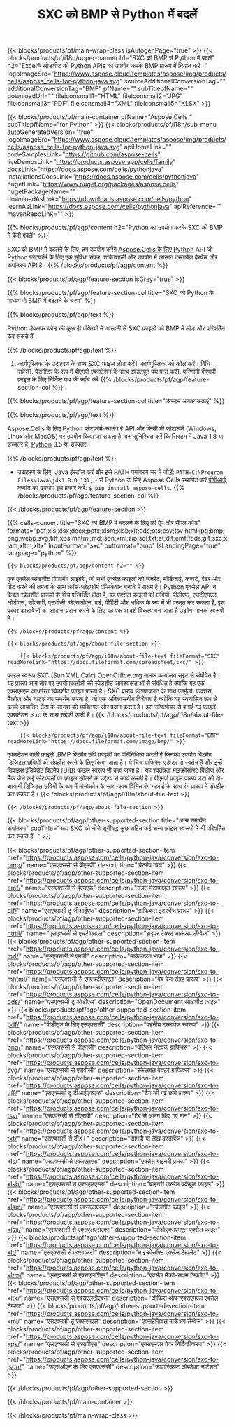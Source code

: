 ﻿---
title: SXC को BMP से Python में बदलें
url: /hi/python-java/conversion/sxc-to-bmp/
description: sxc से bmp Python रूपांतरण के लिए नमूना कोड। Python एप्लिकेशन के भीतर बीएमपी रूपांतरण के लिए बैच एसएक्ससी फाइलों के लिए API उदाहरण कोड का प्रयोग करें।
---
{{< blocks/products/pf/main-wrap-class isAutogenPage="true" >}}
{{< blocks/products/pf/i18n/upper-banner h1="SXC को BMP से Python में बदलें" h2="Excel® स्प्रेडशीट को Python APIs का उपयोग करके BMP प्रारूप में निर्यात करें।" logoImageSrc="https://www.aspose.cloud/templates/aspose/img/products/cells/aspose_cells-for-python-java.svg" sourceAdditionalConversionTag="" additionalConversionTag="BMP" pfName="" subTitlepfName="" downloadUrl="" fileiconsmall1="HTML" fileiconsmall2="JPG" fileiconsmall3="PDF" fileiconsmall4="XML" fileiconsmall5="XLSX" >}}

{{< blocks/products/pf/main-container pfName="Aspose.Cells " subTitlepfName="for Python" >}}
{{< blocks/products/pf/i18n/sub-menu autoGeneratedVersion="true" logoImageSrc="https://www.aspose.cloud/templates/aspose/img/products/cells/aspose_cells-for-python-java.svg" apiHomeLink="" codeSamplesLink="https://github.com/aspose-cells" liveDemosLink="https://products.aspose.app/cells/family" docsLink="https://docs.aspose.com/cells/pythonjava" installationsDocsLink="https://docs.aspose.com/cells/pythonjava" nugetLink="https://www.nuget.org/packages/aspose.cells" nugetPackageName="" downloadAsLink="https://downloads.aspose.com/cells/python" learnAsLink="https://docs.aspose.com/cells/pythonjava" apiReference="" mavenRepoLink="" >}}

{{% blocks/products/pf/agp/content h2="Python का उपयोग करके SXC को BMP में कैसे बदलें" %}}

 SXC को BMP में बदलने के लिए, हम उपयोग करेंगे
 [Aspose.Cells के लिए Python](https://pypi.org/project/aspose-cells) 
 API जो Python प्लेटफॉर्म के लिए एक सुविधा संपन्न, शक्तिशाली और उपयोग में आसान दस्तावेज़ हेरफेर और रूपांतरण API है। 
{{% /blocks/products/pf/agp/content %}}

{{< blocks/products/pf/agp/feature-section isGrey="true" >}}

{{% blocks/products/pf/agp/feature-section-col title="SXC को Python के माध्यम से BMP में बदलने के चरण" %}}

{{% blocks/products/pf/agp/text %}}

 Python डेवलपर कोड की कुछ ही पंक्तियों में आसानी से SXC फ़ाइलों को BMP में लोड और परिवर्तित कर सकते हैं।

{{% /blocks/products/pf/agp/text %}}

1. कार्यपुस्तिका के उदाहरण के साथ SXC फ़ाइल लोड करें1. कार्यपुस्तिका को कॉल करें। विधि सहेजें1. पैरामीटर के रूप में बीएमपी एक्सटेंशन के साथ आउटपुट पथ पास करें1. परिणामी बीएमपी फ़ाइल के लिए निर्दिष्ट पथ की जाँच करें
{{% /blocks/products/pf/agp/feature-section-col %}}

{{% blocks/products/pf/agp/feature-section-col title="सिस्टम आवश्यकताएं" %}}

{{% blocks/products/pf/agp/text %}}

 Aspose.Cells के लिए Python प्लेटफ़ॉर्म-स्वतंत्र है API और किसी भी प्लेटफ़ॉर्म (Windows, Linux और MacOS) पर उपयोग किया जा सकता है, बस सुनिश्चित करें कि सिस्टम में Java 1.8 या उच्चतर है, [Python](https://www.python.org/downloads/) 3.5 या उच्चतर। 
 
{{% /blocks/products/pf/agp/text %}}

- उदाहरण के लिए, Java इंस्टॉल करें और इसे PATH पर्यावरण चर में जोड़ें: <code>PATH=C:\Program Files\Java\jdk1.8.0_131;</code>.- से Python के लिए Aspose.Cells स्थापित करें <a href="https://pypi.org/project/aspose-cells/">पीपीआई</a>, कमांड का उपयोग इस प्रकार करें: <code>$ pip install aspose-cells</code>.
{{% /blocks/products/pf/agp/feature-section-col %}}

{{< /blocks/products/pf/agp/feature-section >}}

{{% cells-convert title="SXC को BMP में बदलने के लिए फ्री ऐप और सैंपल कोड" formats="pdf;xls;xlsx;docx;pptx;xlsm;xlsb;xlt;ods;ots;csv;tsv;html;jpg;bmp;png;webp;svg;tiff;xps;mhtml;md;json;xml;zip;sql;txt;et;dif;emf;fods;gif;sxc;xlam;xltm;xltx" InputFormat="sxc" outformat="bmp" IsLandingPage="true" language="python" %}}
 
<!-- aboutfile Starts -->

    {{% blocks/products/pf/agp/content h2="" %}}

 एक एक्सेल स्प्रेडशीट प्रोग्रामिंग लाइब्रेरी, जो सभी एक्सेल फाइलों को जेनरेट, मॉडिफाई, कन्वर्ट, रेंडर और प्रिंट करने की क्षमता के साथ क्रॉस-प्लेटफॉर्म एप्लिकेशन बनाने में सक्षम है। Python एक्सेल API न केवल स्प्रेडशीट प्रारूपों के बीच परिवर्तित होता है, यह एक्सेल फाइलों को छवियों, पीडीएफ, एचटीएमएल, ओडीएस, सीएसवी, एसवीजी, जेएसओएन, वर्ड, पीपीटी और अधिक के रूप में भी प्रस्तुत कर सकता है, इस प्रकार दस्तावेजों का आदान-प्रदान करने के लिए यह एक आदर्श विकल्प बन जाता है उद्योग-मानक स्वरूपों में।

    {{% /blocks/products/pf/agp/content %}}

    {{< blocks/products/pf/agp/about-file-section >}}

        {{< blocks/products/pf/agp/i18n/about-file-text fileFormat="SXC" readMoreLink="https://docs.fileformat.com/spreadsheet/sxc/" >}}
फ़ाइल स्वरूप SXC (Sun XML Calc) OpenOffice.org नामक कार्यालय सुइट से संबंधित है। यह प्रारूप आम तौर पर उपयोगकर्ताओं की स्प्रेडशीट आवश्यकताओं से संबंधित है क्योंकि यह एक एक्सएमएल आधारित स्प्रेडशीट फ़ाइल प्रारूप है। SXC प्रारूप डेटापायलट के साथ फ़ार्मुलों, फ़ंक्शंस, मैक्रोज़ और चार्ट्स का समर्थन करता है, जो एक अविश्वसनीय विशेषता है क्योंकि यह स्वचालित रूप से कच्चे आयातित डेटा के सारांश को व्यक्तिगत और प्रदान करता है। इस सॉफ़्टवेयर से बनाई गई फ़ाइलें एक्सटेंशन .sxc के साथ सहेजी जाती हैं।
        {{< /blocks/products/pf/agp/i18n/about-file-text >}}

        {{< blocks/products/pf/agp/i18n/about-file-text fileFormat="BMP" readMoreLink="https://docs.fileformat.com/image/bmp/" >}}
एक्सटेंशन वाली फ़ाइलें .BMP बिटमैप छवि फ़ाइलों का प्रतिनिधित्व करती हैं जिनका उपयोग बिटमैप डिजिटल छवियों को संग्रहीत करने के लिए किया जाता है। ये चित्र ग्राफिक्स एडेप्टर से स्वतंत्र हैं और इन्हें डिवाइस इंडिपेंडेंट बिटमैप (DIB) फ़ाइल स्वरूप भी कहा जाता है। यह स्वतंत्रता माइक्रोसॉफ्ट विंडोज और मैक जैसे कई प्लेटफार्मों पर फ़ाइल खोलने के उद्देश्य से कार्य करती है। बीएमपी फ़ाइल प्रारूप डेटा को दो-आयामी डिजिटल छवियों के रूप में मोनोक्रोम के साथ-साथ विभिन्न रंग गहराई के साथ रंग प्रारूप में संग्रहीत कर सकता है।
        {{< /blocks/products/pf/agp/i18n/about-file-text >}}

    {{< /blocks/products/pf/agp/about-file-section >}}

<!-- aboutfile Ends -->

{{< blocks/products/pf/agp/other-supported-section title="अन्य समर्थित रूपांतरण" subTitle="आप SXC को नीचे सूचीबद्ध कुछ सहित कई अन्य फ़ाइल स्वरूपों में भी परिवर्तित कर सकते हैं।" >}}

{{< blocks/products/pf/agp/other-supported-section-item href="https://products.aspose.com/cells/python-java/conversion/sxc-to-bmp/" name="एसएक्ससी से बीएमपी" description="बिटमैप चित्र" >}}
{{< blocks/products/pf/agp/other-supported-section-item href="https://products.aspose.com/cells/python-java/conversion/sxc-to-emf/" name="एसएक्ससी से ईएमएफ" description="उन्नत मेटाफ़ाइल स्वरूप" >}}
{{< blocks/products/pf/agp/other-supported-section-item href="https://products.aspose.com/cells/python-java/conversion/sxc-to-gif/" name="एसएक्ससी टू जीआईएफ" description="ग्राफिकल इंटरचेंज प्रारूप" >}}
{{< blocks/products/pf/agp/other-supported-section-item href="https://products.aspose.com/cells/python-java/conversion/sxc-to-html/" name="एसएक्ससी से एचटीएमएल" description="हाइपर टेक्स्ट मार्कअप लैंग्वेज" >}}
{{< blocks/products/pf/agp/other-supported-section-item href="https://products.aspose.com/cells/python-java/conversion/sxc-to-md/" name="एसएक्ससी से एमडी" description="मार्कडाउन भाषा" >}}
{{< blocks/products/pf/agp/other-supported-section-item href="https://products.aspose.com/cells/python-java/conversion/sxc-to-mhtml/" name="एसएक्ससी से एमएचटीएमएल" description="वेब पेज संग्रह प्रारूप" >}}
{{< blocks/products/pf/agp/other-supported-section-item href="https://products.aspose.com/cells/python-java/conversion/sxc-to-ods/" name="एसएक्ससी टू ओडीएस" description="OpenDocument स्प्रेडशीट फ़ाइल" >}}
{{< blocks/products/pf/agp/other-supported-section-item href="https://products.aspose.com/cells/python-java/conversion/sxc-to-pdf/" name="पीडीएफ के लिए एसएक्ससी" description="वहनीय दस्तावेज़ स्वरूप" >}}
{{< blocks/products/pf/agp/other-supported-section-item href="https://products.aspose.com/cells/python-java/conversion/sxc-to-png/" name="एसएक्ससी से पीएनजी" description="पोर्टेबल नेटवर्क ग्राफ़िक्स" >}}
{{< blocks/products/pf/agp/other-supported-section-item href="https://products.aspose.com/cells/python-java/conversion/sxc-to-svg/" name="एसएक्ससी से एसवीजी" description="स्केलेबल वेक्टर ग्राफिक्स" >}}
{{< blocks/products/pf/agp/other-supported-section-item href="https://products.aspose.com/cells/python-java/conversion/sxc-to-tiff/" name="एसएक्ससी टू टीआईएफएफ" description="टैग की गई छवि प्रारूप" >}}
{{< blocks/products/pf/agp/other-supported-section-item href="https://products.aspose.com/cells/python-java/conversion/sxc-to-tsv/" name="एसएक्ससी से टीएसवी" description="टैब से अलग किए गए मान" >}}
{{< blocks/products/pf/agp/other-supported-section-item href="https://products.aspose.com/cells/python-java/conversion/sxc-to-txt/" name="एसएक्ससी से टीXT" description="सामग्री या लेख दस्तावेज़" >}}
{{< blocks/products/pf/agp/other-supported-section-item href="https://products.aspose.com/cells/python-java/conversion/sxc-to-xls/" name="एसएक्ससी से एक्सएलएस" description="एक्सेल बाइनरी प्रारूप" >}}
{{< blocks/products/pf/agp/other-supported-section-item href="https://products.aspose.com/cells/python-java/conversion/sxc-to-xlsb/" name="एसएक्ससी से एक्सएलएसबी" description="बाइनरी एक्सेल वर्कबुक फाइल" >}}
{{< blocks/products/pf/agp/other-supported-section-item href="https://products.aspose.com/cells/python-java/conversion/sxc-to-xlsm/" name="एसएक्ससी से एक्सएलएसएम" description="स्प्रेडशीट फ़ाइल" >}}
{{< blocks/products/pf/agp/other-supported-section-item href="https://products.aspose.com/cells/python-java/conversion/sxc-to-xlsx/" name="एसएक्ससी से एक्सएलएसएक्स" description="ओओएक्सएमएल एक्सेल फाइल" >}}
{{< blocks/products/pf/agp/other-supported-section-item href="https://products.aspose.com/cells/python-java/conversion/sxc-to-xlt/" name="एसएक्ससी से एक्सएलटी" description="माइक्रोसॉफ्ट एक्सेल टेम्पलेट" >}}
{{< blocks/products/pf/agp/other-supported-section-item href="https://products.aspose.com/cells/python-java/conversion/sxc-to-xltm/" name="एसएक्ससी से एक्सएलटीएम" description="एक्सेल मैक्रो-सक्षम टेम्पलेट" >}}
{{< blocks/products/pf/agp/other-supported-section-item href="https://products.aspose.com/cells/python-java/conversion/sxc-to-xltx/" name="एसएक्ससी से एक्सएलटीएक्स" description="ऑफिस ओपनएक्सएमएल एक्सेल टेम्प्लेट" >}}
{{< blocks/products/pf/agp/other-supported-section-item href="https://products.aspose.com/cells/python-java/conversion/sxc-to-xml/" name="एसएक्ससी टू एक्सएमएल" description="एक्सटेंसिबल मार्कअप लैंग्वेज" >}}
{{< blocks/products/pf/agp/other-supported-section-item href="https://products.aspose.com/cells/python-java/conversion/sxc-to-xps/" name="एसएक्ससी से एक्सपीएस" description="एक्सएमएल पेपर निर्दिष्टीकरण" >}}
{{< blocks/products/pf/agp/other-supported-section-item href="https://products.aspose.com/cells/python-java/conversion/sxc-to-json/" name="जेएसओएन के लिए एसएक्ससी" description="जावास्क्रिप्ट ऑब्जेक्ट नोटेशन" >}}

{{< /blocks/products/pf/agp/other-supported-section >}}

{{< /blocks/products/pf/main-container >}}
    
{{< /blocks/products/pf/main-wrap-class >}}
